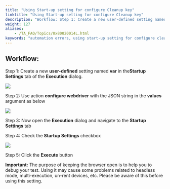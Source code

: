 ```yaml
--- 
title: "Using Start-up setting for configure Cleanup key"
linktitle: "Using Start-up setting for configure Cleanup key"
description: "Workflow: Step 1: Create a new user-defined setting named var in the Startup Settings tab of the Execution dialog. Step 2: Use action configure webdriver with the JSON string in the values argument as ..."
weight: 127
aliases: 
    - /TA_FAQ/Topics/0x80020014L.html
keywords: "automation errors, using start-up setting for configure cleanup key"
---
```


## Workflow:

Step 1: Create a new **user-defined** setting named **var** in the**Startup Settings** tab of the **Execution** dialog.

![](/images/TA_FAQ/Images/clean-up-start-up-setting.jpg)

Step 2: Use action **configure webdriver** with the JSON string in the **values** argument as below

![](/images/TA_FAQ/Images/clean-up-start-up-script.jpg)

Step 3: Now open the **Execution** dialog and navigate to the **Startup Settings** tab

Step 4: Check the **Startup Settings** checkbox

![](/images/TA_FAQ/Images/clean-up-start-up-enable.jpg)

Step 5: Click the **Execute** button

**Important:** The purpose of keeping the browser open is to help you to debug your test. Using it may cause some problems related to headless mode, multi-execution, un-rent devices, etc. Please be aware of this before using this setting.




